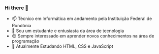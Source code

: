 ### Hi there 👋
- 📫 Técnico em Informática em andamento pela Instituição Federal de Rondônia
- 👀 Sou um estudante e entusiasta da área de tecnologia
- 😊 Sempre interessado em aprender novos conhecimentos na área de programação
- 🧠 Atualmente Estudando HTML, CSS e JavaScript


